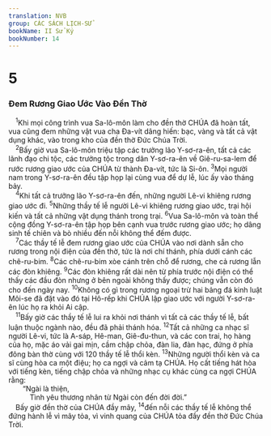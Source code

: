 ```yaml
---
translation: NVB
group: CÁC SÁCH LỊCH-SỬ
bookName: II Sử Ký 
bookNumber: 14
---
```


<div class="title"><h1>5</h1><h3>Đem Rương Giao Ước Vào Đền Thờ </h3></div>
<span class="verse 2su_5_1"> <sup>1</sup>Khi mọi công trình vua Sa-lô-môn làm cho đền thờ CHÚA đã hoàn tất, vua cũng đem những vật vua cha Đa-vít dâng hiến: bạc, vàng và tất cả vật dụng khác, vào trong kho của đền thờ Đức Chúa Trời. <br/></span>
<span class="verse 2su_5_2"> <sup>2</sup>Bấy giờ vua Sa-lô-môn triệu tập các trưởng lão Y-sơ-ra-ên, tất cả các lãnh đạo chi tộc, các trưởng tộc trong dân Y-sơ-ra-ên về Giê-ru-sa-lem để rước rương giao ước của CHÚA từ thành Đa-vít, tức là Si-ôn. </span>
<span class="verse 2su_5_3"><sup>3</sup>Mọi người nam trong Y-sơ-ra-ên đều tập họp lại cùng vua để dự lễ, lúc ấy vào tháng bảy. <br/></span>
<span class="verse 2su_5_4"> <sup>4</sup>Khi tất cả trưởng lão Y-sơ-ra-ên đến, những người Lê-vi khiêng rương giao ước đi. </span>
<span class="verse 2su_5_5"><sup>5</sup>Những thầy tế lễ người Lê-vi khiêng rương giao ước, trại hội kiến và tất cả những vật dụng thánh trong trại. </span>
<span class="verse 2su_5_6"><sup>6</sup>Vua Sa-lô-môn và toàn thể cộng đồng Y-sơ-ra-ên tập họp bên cạnh vua trước rương giao ước; họ dâng sinh tế chiên và bò nhiều đến nỗi không thể đếm được. <br/></span>
<span class="verse 2su_5_7"> <sup>7</sup>Các thầy tế lễ đem rương giao ước của CHÚA vào nơi dành sẵn cho rương trong nội điện của đền thờ, tức là nơi chí thánh, phía dưới cánh các chê-ru-bim. </span>
<span class="verse 2su_5_8"><sup>8</sup>Các chê-ru-bim xòe cánh trên chỗ để rương, che cả rương lẫn các đòn khiêng. </span>
<span class="verse 2su_5_9"><sup>9</sup>Các đòn khiêng rất dài nên từ phía trước nội điện có thể thấy các đầu đòn nhưng ở bên ngoài không thấy được; chúng vẫn còn đó cho đến ngày nay. </span>
<span class="verse 2su_5_10"><sup>10</sup>Không có gì trong rương ngoại trừ hai bảng đá kinh luật Môi-se đã đặt vào đó tại Hô-rếp khi CHÚA lập giao ước với người Y-sơ-ra-ên lúc họ ra khỏi Ai cập. <br/></span>
<span class="verse 2su_5_11"> <sup>11</sup>Bấy giờ các thầy tế lễ lui ra khỏi nơi thánh vì tất cả các thầy tế lễ, bất luận thuộc ngành nào, đều đã phải thánh hóa. </span>
<span class="verse 2su_5_12"><sup>12</sup>Tất cả những ca nhạc sĩ người Lê-vi, tức là A-sáp, Hê-man, Giê-đu-thun, và các con trai, họ hàng của họ, mặc áo vải gai mịn, cầm chập chỏa, đàn lia, đàn hạc, đứng ở phía đông bàn thờ cùng với 120 thầy tế lễ thổi kèn. </span>
<span class="verse 2su_5_13"><sup>13</sup>Những người thổi kèn và ca sĩ cùng hòa ca một điệu; họ ca ngợi và cảm tạ CHÚA. Họ cất tiếng hát hòa với tiếng kèn, tiếng chập chỏa và những nhạc cụ khác cùng ca ngợi CHÚA rằng: <br/>  “Ngài là thiện, <br/>   Tình yêu thương nhân từ Ngài còn đến đời đời.” <br/> Bấy giờ đền thờ của CHÚA đầy mây, </span>
<span class="verse 2su_5_14"><sup>14</sup>đến nỗi các thầy tế lễ không thể đứng hành lễ vì mây tỏa, vì vinh quang của CHÚA tỏa đầy đền thờ Đức Chúa Trời. <br/></span>
